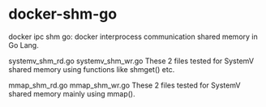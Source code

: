 # docker-shm-go
docker ipc shm go: docker interprocess communication shared memory in Go Lang.


systemv_shm_rd.go
systemv_shm_wr.go
These 2 files tested for SystemV shared memory using functions like shmget() etc.

mmap_shm_rd.go
mmap_shm_wr.go
These 2 files tested for SystemV shared memory mainly using mmap().
